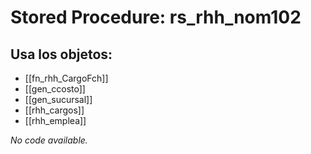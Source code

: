 # Stored Procedure: rs_rhh_nom102

## Usa los objetos:
- [[fn_rhh_CargoFch]]
- [[gen_ccosto]]
- [[gen_sucursal]]
- [[rhh_cargos]]
- [[rhh_emplea]]

*No code available.*
